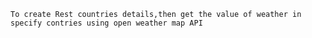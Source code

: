 ``To create Rest countries details,then get the value of weather in specify contries using open weather map API``